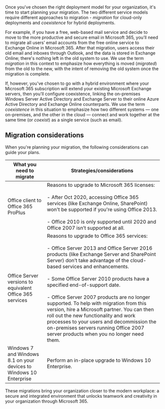 Once you've chosen the right deployment model for your organization, it's time to start planning your migration. The two different service models require different approaches to migration - *migration* for cloud-only deployments and *coexistence* for hybrid deployments.

For example, if you have a free, web-based mail service and decide to move to the more productive and secure email in Microsoft 365, you’ll need to migrate all users’ email accounts from the free online service to Exchange Online in Microsoft 365. After that migration, users access their old email and inboxes through Outlook, and the data is stored in Exchange Online; there's nothing left in the old system to use. We use the term *migration* in this context to emphasize how everything is moved (*migrated*) from the old to the new, with the intent of removing the old system once the migration is complete.

If, however, you've chosen to go with a hybrid environment where your Microsoft 365 subscription will extend your existing Microsoft Exchange servers, then you'll configure coexistence, linking the on-premises Windows Server Active Directory and Exchange Server to their online Azure Active Directory and Exchange Online counterparts. We use the term *coexistence* in this situation to emphasize how two different systems — one on-premises, and the other in the cloud — connect and work together at the same time (or *coexist*) as a single service (such as email).

## Migration considerations

When you're planning your migration, the following considerations can guide your plans.

|What you need to migrate|Strategies/considerations|
|-|-|
|Office client to Office 365 ProPlus|Reasons to upgrade to Microsoft 365 licenses: <br><br>- After Oct 2020, accessing Office 365 services (like Exchange Online, SharePoint) won't be supported if you're using Office 2013.<br><br>- Office 2010 is only supported until 2020 and Office 2007 isn’t supported at all.| 
|Office Server versions to equivalent Office 365 services|	Reasons to upgrade to Office 365 services:<br><br>- Office Server 2013 and Office Server 2016 products (like Exchange Server and SharePoint Server) don’t take advantage of the cloud-based services and enhancements.<br><br>- Some Office Server 2010 products have a specified end-of-support date.<br><br>- Office Server 2007 products are no longer supported. To help with migration from this version, hire a Microsoft partner. You can then roll out the new functionality and work processes to your users and decommission the on-premises servers running Office 2007 server products when you no longer need them.|
|Windows 7 and Windows 8.1 on your devices to Windows 10 Enterprise|	Perform an in-place upgrade to Windows 10 Enterprise.|

These migrations bring your organization closer to the modern workplace: a secure and integrated environment that unlocks teamwork and creativity in your organization through Microsoft 365.
